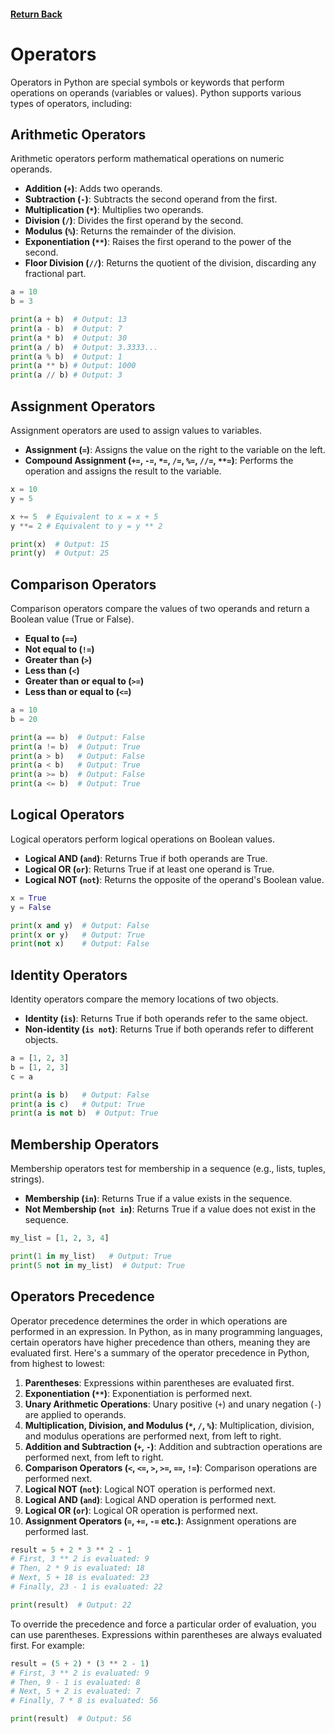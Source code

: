 #### [Return Back](../../python_for_testers.md)

# Operators

Operators in Python are special symbols or keywords that perform operations on operands (variables or values). Python supports various types of operators, including:

## Arithmetic Operators

Arithmetic operators perform mathematical operations on numeric operands.

- **Addition (`+`)**: Adds two operands.
- **Subtraction (`-`)**: Subtracts the second operand from the first.
- **Multiplication (`*`)**: Multiplies two operands.
- **Division (`/`)**: Divides the first operand by the second.
- **Modulus (`%`)**: Returns the remainder of the division.
- **Exponentiation (`**`)**: Raises the first operand to the power of the second.
- **Floor Division (`//`)**: Returns the quotient of the division, discarding any fractional part.

```python
a = 10
b = 3

print(a + b)  # Output: 13
print(a - b)  # Output: 7
print(a * b)  # Output: 30
print(a / b)  # Output: 3.3333...
print(a % b)  # Output: 1
print(a ** b) # Output: 1000
print(a // b) # Output: 3
```

## Assignment Operators

Assignment operators are used to assign values to variables.

- **Assignment (`=`)**: Assigns the value on the right to the variable on the left.
- **Compound Assignment (`+=`, `-=`, `*=`, `/=`, `%=`, `//=`, `**=`)**: Performs the operation and assigns the result to the variable.

```python
x = 10
y = 5

x += 5  # Equivalent to x = x + 5
y **= 2 # Equivalent to y = y ** 2

print(x)  # Output: 15
print(y)  # Output: 25
```

## Comparison Operators

Comparison operators compare the values of two operands and return a Boolean value (True or False).

- **Equal to (`==`)**
- **Not equal to (`!=`)**
- **Greater than (`>`)**
- **Less than (`<`)**
- **Greater than or equal to (`>=`)**
- **Less than or equal to (`<=`)**

```python
a = 10
b = 20

print(a == b)  # Output: False
print(a != b)  # Output: True
print(a > b)   # Output: False
print(a < b)   # Output: True
print(a >= b)  # Output: False
print(a <= b)  # Output: True
```

## Logical Operators

Logical operators perform logical operations on Boolean values.

- **Logical AND (`and`)**: Returns True if both operands are True.
- **Logical OR (`or`)**: Returns True if at least one operand is True.
- **Logical NOT (`not`)**: Returns the opposite of the operand's Boolean value.

```python
x = True
y = False

print(x and y)  # Output: False
print(x or y)   # Output: True
print(not x)    # Output: False
```

## Identity Operators

Identity operators compare the memory locations of two objects.

- **Identity (`is`)**: Returns True if both operands refer to the same object.
- **Non-identity (`is not`)**: Returns True if both operands refer to different objects.

```python
a = [1, 2, 3]
b = [1, 2, 3]
c = a

print(a is b)   # Output: False
print(a is c)   # Output: True
print(a is not b)  # Output: True
```

## Membership Operators

Membership operators test for membership in a sequence (e.g., lists, tuples, strings).

- **Membership (`in`)**: Returns True if a value exists in the sequence.
- **Not Membership (`not in`)**: Returns True if a value does not exist in the sequence.

```python
my_list = [1, 2, 3, 4]

print(1 in my_list)   # Output: True
print(5 not in my_list)  # Output: True
```

## Operators Precedence

Operator precedence determines the order in which operations are performed in an expression. In Python, as in many programming languages, certain operators have higher precedence than others, meaning they are evaluated first. Here's a summary of the operator precedence in Python, from highest to lowest:

1. **Parentheses**: Expressions within parentheses are evaluated first.
2. **Exponentiation (`**`)**: Exponentiation is performed next.
3. **Unary Arithmetic Operations**: Unary positive (`+`) and unary negation (`-`) are applied to operands.
4. **Multiplication, Division, and Modulus (`*`, `/`, `%`)**: Multiplication, division, and modulus operations are performed next, from left to right.
5. **Addition and Subtraction (`+`, `-`)**: Addition and subtraction operations are performed next, from left to right.
6. **Comparison Operators (`<`, `<=`, `>`, `>=`, `==`, `!=`)**: Comparison operations are performed next.
7. **Logical NOT (`not`)**: Logical NOT operation is performed next.
8. **Logical AND (`and`)**: Logical AND operation is performed next.
9. **Logical OR (`or`)**: Logical OR operation is performed next.
10. **Assignment Operators (`=`, `+=`, `-=` etc.)**: Assignment operations are performed last.

```python
result = 5 + 2 * 3 ** 2 - 1
# First, 3 ** 2 is evaluated: 9
# Then, 2 * 9 is evaluated: 18
# Next, 5 + 18 is evaluated: 23
# Finally, 23 - 1 is evaluated: 22

print(result)  # Output: 22
```

To override the precedence and force a particular order of evaluation, you can use parentheses. Expressions within parentheses are always evaluated first. For example:

```python
result = (5 + 2) * (3 ** 2 - 1)
# First, 3 ** 2 is evaluated: 9
# Then, 9 - 1 is evaluated: 8
# Next, 5 + 2 is evaluated: 7
# Finally, 7 * 8 is evaluated: 56

print(result)  # Output: 56
```
